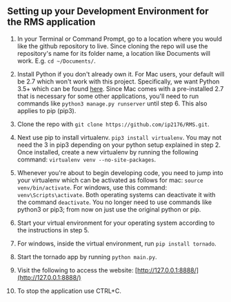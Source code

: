 ## Setting up your Development Environment for the RMS application

1. In your Terminal or Command Prompt, go to a location where you would like the github repository to live. Since cloning the repo will use the repository's name for its folder name, a location like Documents will work. E.g. ```cd ~/Documents/```.

2. Install Python if you don't already own it. For Mac users, your default will be 2.7 which won't work with this project. Specifically, we want Python 3.5+ which can be found [here](https://www.python.org/downloads/). Since Mac comes with a pre-installed 2.7 that is necessary for some other applications, you'll need to run commands like ```python3 manage.py runserver``` until step 6. This also applies to pip (pip3).

3. Clone the repo with ```git clone https://github.com/ip2176/RMS.git```.

4. Next use pip to install virtualenv. ```pip3 install virtualenv```. You may not need the 3 in pip3 depending on your python setup explained in step 2. Once installed, create a new virtualenv by running the following command: ```virtualenv venv --no-site-packages```.

5. Whenever you're about to begin developing code, you need to jump into your virtualenv which can be activated as follows for mac: ```source venv/bin/activate```. For windows, use this command: ```venv\Scripts\activate```. Both operating systems can deactivate it with the command ```deactivate```. You no longer need to use commands like python3 or pip3; from now on just use the original python or pip.

6. Start your virtual environment for your operating system according to the instructions in step 5.

7. For windows, inside the virtual environment, run ```pip install tornado```.

8. Start the tornado app by running ```python main.py```.

9. Visit the following to access the website: [http://127.0.0.1:8888/](http://127.0.0.1:8888/)

10. To stop the application use CTRL+C.
